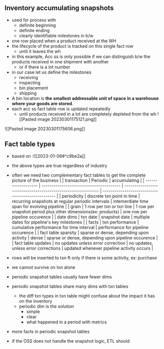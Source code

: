 ## Inventory accumulating snapshots
- used for process with
	- definite beginning
	- definite ending 
	- clearly identifiable milestones in b/w
- one row placed when a product received at the WH
- the lifecycle of the product is tracked on this single fact row
	- until it leaves the wh
- in this example, Acc ss is only possible if we can distinguish b/w the products received in one shipment with another
	- or if there is a lot number
- in our case let us define the milestones
	- receiving
	- inspecting
	- bin placement
	- shipping
- A bin location is **the smallest addressable unit of space in a warehouse where your goods are stored**.
- each acc ss fact table row is updated repeatedly
	- until products received in a lot are completely depleted from the wh
![[Pasted image 20230301175121.png]]

![[Pasted image 20230301175606.png]]

## Fact table types
- based on :![[2023-01-06#^c9be2a]]
- the above types are true regardless of industry
- often we need two complementary fact tables to get the complete picture of the business
|                     | transaction                              | Periodic                                                      | accumulating                                       |
| ------------------- | ---------------------------------------- | ------------------------------------------------------------- | -------------------------------------------------- |
| periodicity         | discrete txn point in time               | recurring snapshots at regular periodic intervals             | intemerdiate time span for evolving pipeline       |
| grain               | 1 row per txn or txn line                | 1 row per snapshot period plus other dimensions(ex: products) | one row per pipeline occurence                     |
| date dims           | txn date                                 | snapshot date                                                 | multiple dates for pipeline's key milestones       |
| facts               | txn performance                          | cumulative performance for time interval                      | performance for pipeline occurence                 |
| fact table sparsity | sparse or dense, depending upon activity | dense                                                         | sparse or dense, depending upon pipeline occurence |
| fact table updates  | no updates unless error correction       | no updates, unless error corrections                          | updated whenever pipeline activity occurs          |

- rows will be inserted to txn ft only if there is some activity, ex: purchase
- we cannot survive on txn alone
- periodic snapshot tables usually have fewer dims
- periodic snapshot tables share many dims with txn tables
	- the diff txn types in txn table might confuse about the impact it has on the inventory
	- periodic dim is the solution
		- simple
		- clear
		- what happened in a period with metrics
- more facts in periodic snapshot tables
- if the OSS does not handle the snapshot logic, ETL should